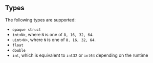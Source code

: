 ## Types

The following types are supported:

- `opaque struct`
- `int<N>`, where `N` is one of `8, 16, 32, 64`.
- `uint<N>`, where `N` is one of `8, 16, 32, 64`.
- `float`
- `double`
- `int`, which is equivalent to `int32` or `int64` depending on the runtime